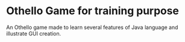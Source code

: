 # Othello Game for training purpose

An Othello game made to learn several features of Java language and illustrate GUI creation.
